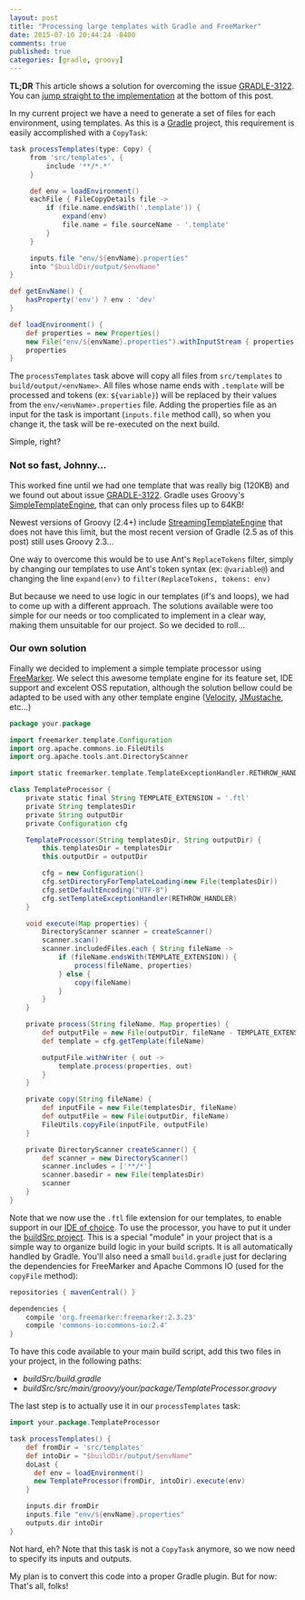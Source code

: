 ```yaml
---
layout: post
title: "Processing large templates with Gradle and FreeMarker"
date: 2015-07-10 20:44:24 -0400
comments: true
published: true
categories: [gradle, groovy]
---
```


__TL;DR__ This article shows a solution for overcoming the issue [GRADLE-3122](https://issues.gradle.org/browse/GRADLE-3122).
You can [jump straight to the implementation](/blog/2015/07/10/processing-large-templates-with-gradle-and-freemarker/#final-solution)
at the bottom of this post.

In my current project we have a need to generate a set of files for each environment, using templates. As this is a
[Gradle](http://gradle.org) project, this requirement is easily accomplished with a `CopyTask`:

<!-- more -->

```groovy build.gradle
task processTemplates(type: Copy) {
     from 'src/templates', {
         include '**/*.*'
     }

     def env = loadEnvironment()
     eachFile { FileCopyDetails file ->
         if (file.name.endsWith('.template')) {
             expand(env)
             file.name = file.sourceName - '.template'
         }
     }

     inputs.file "env/${envName}.properties"
     into "$buildDir/output/$envName"
}

def getEnvName() {
    hasProperty('env') ? env : 'dev'
}

def loadEnvironment() {
    def properties = new Properties()
    new File("env/${envName}.properties").withInputStream { properties.load(it) }
    properties
}
```

The `processTemplates` task above will copy all files from `src/templates` to `build/output/<envName>`. All files whose
name ends with `.template` will be processed and tokens (ex: `${variable}`) will be replaced by their values from the
`env/<envName>.properties` file. Adding the properties file as an input for the task is important (`inputs.file` method
call), so when you change it, the task will be re-executed on the next build.

Simple, right?

### Not so fast, Johnny...

This worked fine until we had one template that was really big (120KB) and we found out about issue
[GRADLE-3122](https://issues.gradle.org/browse/GRADLE-3122). Gradle uses Groovy's
[SimpleTemplateEngine](http://docs.groovy-lang.org/latest/html/documentation/template-engines.html#_simpletemplateengine),
that can only process files up to 64KB!

Newest versions of Groovy (2.4+) include
[StreamingTemplateEngine](http://docs.groovy-lang.org/latest/html/documentation/template-engines.html#_streamingtemplateengine)
that does not have this limit, but the most recent version of Gradle (2.5 as of this post)
still uses Groovy 2.3...

One way to overcome this would be to use Ant's `ReplaceTokens` filter, simply by changing our templates to use Ant's
token syntax (ex: `@variable@`) and changing the line `expand(env)` to `filter(ReplaceTokens, tokens: env)`

But because we need to use logic in our templates (if's and loops), we had to come up with a different approach.
The solutions available were too simple for our needs or too complicated to implement in a clear way, making them
unsuitable for our project. So we decided to roll...

### <a name="final-solution"></a>Our own solution

Finally we decided to implement a simple template processor using [FreeMarker](http://freemarker.org). We select
this awesome template engine for its feature set, IDE support and excelent OSS reputation, although the solution bellow
could be adapted to be used with any other template engine ([Velocity](http://velocity.apache.org),
[JMustache](https://github.com/samskivert/jmustache), etc...)

```groovy buildSrc/src/main/groovy/your/package/TemplateProcessor.groovy
package your.package

import freemarker.template.Configuration
import org.apache.commons.io.FileUtils
import org.apache.tools.ant.DirectoryScanner

import static freemarker.template.TemplateExceptionHandler.RETHROW_HANDLER

class TemplateProcessor {
    private static final String TEMPLATE_EXTENSION = '.ftl'
    private String templatesDir
    private String outputDir
    private Configuration cfg

    TemplateProcessor(String templatesDir, String outputDir) {
        this.templatesDir = templatesDir
        this.outputDir = outputDir

        cfg = new Configuration()
        cfg.setDirectoryForTemplateLoading(new File(templatesDir))
        cfg.setDefaultEncoding("UTF-8")
        cfg.setTemplateExceptionHandler(RETHROW_HANDLER)
    }

    void execute(Map properties) {
        DirectoryScanner scanner = createScanner()
        scanner.scan()
        scanner.includedFiles.each { String fileName ->
            if (fileName.endsWith(TEMPLATE_EXTENSION)) {
                process(fileName, properties)
            } else {
                copy(fileName)
            }
        }
    }

    private process(String fileName, Map properties) {
        def outputFile = new File(outputDir, fileName - TEMPLATE_EXTENSION)
        def template = cfg.getTemplate(fileName)

        outputFile.withWriter { out ->
            template.process(properties, out)
        }
    }

    private copy(String fileName) {
        def inputFile = new File(templatesDir, fileName)
        def outputFile = new File(outputDir, fileName)
        FileUtils.copyFile(inputFile, outputFile)
    }

    private DirectoryScanner createScanner() {
        def scanner = new DirectoryScanner()
        scanner.includes = ['**/*']
        scanner.basedir = new File(templatesDir)
        scanner
    }
}
```
Note that we now use the `.ftl` file extension for our templates, to enable support in our
[IDE of choice](http://jetbrains.com/idea). To use the processor, you have to put it under the
[buildSrc project](https://docs.gradle.org/current/userguide/organizing_build_logic.html#sec:build_sources).
This is a special "module" in your project that is a simple way to organize build logic in your build scripts. It is
all automatically handled by Gradle. You'll also need a small `build.gradle` just for  declaring the dependencies for
FreeMarker and Apache Commons IO (used for the `copyFile` method):

```groovy buildSrc/build.gradle
repositories { mavenCentral() }

dependencies {
    compile 'org.freemarker:freemarker:2.3.23'
    compile 'commons-io:commons-io:2.4'
}
```

To have this code available to your main build script, add this two files in your project, in the following paths:

* _buildSrc/build.gradle_
* _buildSrc/src/main/groovy/your/package/TemplateProcessor.groovy_

The last step is to actually use it in our `processTemplates` task:

```groovy build.gradle
import your.package.TemplateProcessor

task processTemplates() {
    def fromDir = 'src/templates'
    def intoDir = "$buildDir/output/$envName"
    doLast {
      def env = loadEnvironment()
      new TemplateProcessor(fromDir, intoDir).execute(env)
    }

    inputs.dir fromDir
    inputs.file "env/${envName}.properties"
    outputs.dir intoDir
}
```

Not hard, eh? Note that this task is not a `CopyTask` anymore, so we now need to specify its inputs and outputs.

My plan is to convert this code into a proper Gradle plugin. But for now: That's all, folks!
